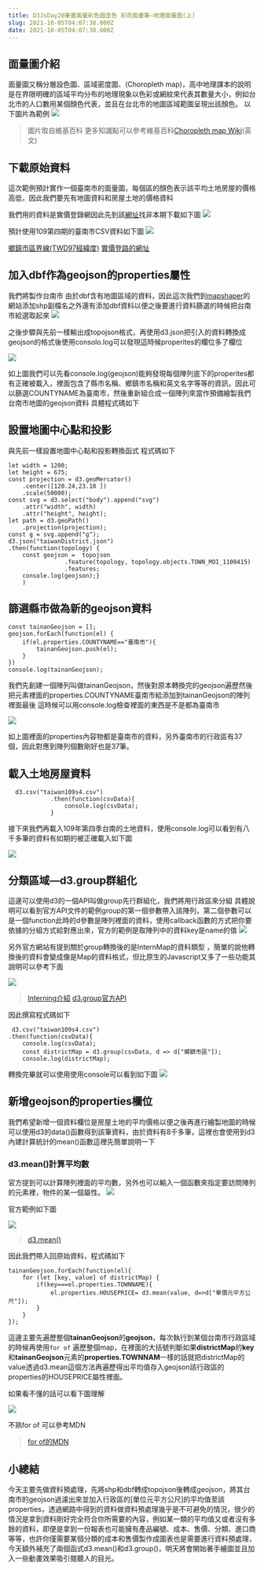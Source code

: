 ```yaml
---
title: D3JsDay20筆畫面量彩色圖塗色 彩亮面畫筆—地理面量圖(上)
slug: 2021-10-05T04:07:38.000Z
date: 2021-10-05T04:07:38.000Z
---
```


## 面量圖介紹
面量圖又稱分層設色圖、區域密度圖、(Choropleth map)，高中地理課本的說明是在界限明確的區域平均分布的地理現象以色彩或網紋來代表其數量大小，例如台北市的人口數用某個顏色代表，並且在台北市的地圖區域範圍呈現出該顏色。
以下圖片為範例
![](https://filedn.eu/ll8NkasFkw1XVJBG2Fp9A1p/gatsby_image/ithome_2021/20211005_01.png)
> 圖片取自維基百科
> 更多知識點可以參考維基百科[Choropleth map Wiki](https://en.wikipedia.org/wiki/Choropleth_map)(英文)


## 下載原始資料
這次範例預計實作一個臺南市的面量圖，每個區的顏色表示該平均土地房屋的價格高低，因此我們要先有地圖資料和房屋土地的價格資料

我們用的資料是實價登錄網因此先到該[網址](https://plvr.land.moi.gov.tw/DownloadOpenData)找非本期下載如下圖
![](https://filedn.eu/ll8NkasFkw1XVJBG2Fp9A1p/gatsby_image/ithome_2021/20211005_02.png)

預計使用109第四期的臺南市CSV資料如下圖
![](https://filedn.eu/ll8NkasFkw1XVJBG2Fp9A1p/gatsby_image/ithome_2021/20211005_03.png)

[鄉鎮市區界線(TWD97經緯度)](https://data.gov.tw/dataset/7441)
[實價登路的網址 ](https://plvr.land.moi.gov.tw/DownloadOpenData)


## 加入dbf作為geojson的properties屬性
我們將製作台南市
由於dbf含有地圖區域的資料，因此這次我們到[mapshaper](https://mapshaper.org/)的網站添加shp副檔名之外還有添加dbf資料以便之後要進行資料篩選的時候把台南市給選取起來
![](https://filedn.eu/ll8NkasFkw1XVJBG2Fp9A1p/gatsby_image/ithome_2021/20211005_04.png)

之後步驟與先前一樣輸出成topojson格式，再使用d3.json把引入的資料轉換成geojson的格式後使用consolo.log可以發現這時候properites的欄位多了欄位

![](https://filedn.eu/ll8NkasFkw1XVJBG2Fp9A1p/gatsby_image/ithome_2021/20211005_05.png)

如上圖我們可以先看console.log(geojson)能夠發現每個陣列底下的properites都有正確被載入，裡面包含了縣市名稱、鄉鎮市名稱和英文名字等等的資訊，因此可以篩選COUNTYNAME為臺南市，然後重新組合成一個陣列來當作預備繪製我們台南市地圖的geojson資料
具體程式碼如下
## 設置地圖中心點和投影
與先前一樣設置地圖中心點和投影轉換函式
程式碼如下
```javascript{numberLines: true}
let width = 1200;
let height = 675;
const projection = d3.geoMercator()
    .center([120.24,23.18 ])
    .scale(50000);
const svg = d3.select("body").append("svg")
    .attr("width", width)
    .attr("height", height);
let path = d3.geoPath()
    .projection(projection);
const g = svg.append("g");
d3.json("taiwanDistrict.json")
.then(function(topology) {
    const geojson =  topojson
                .feature(topology, topology.objects.TOWN_MOI_1100415)
                .features;
    console.log(geojson);}
    )
```
## 篩選縣市做為新的geojson資料
```javascript{numberLines: true}
const tainanGeojson = [];
geojson.forEach(function(el) {
    if(el.properties.COUNTYNAME=="臺南市"){
        tainanGeojson.push(el);
    }
})
console.log(tainanGeojson);
```
我們先創建一個陣列叫做tainanGeojson，然後對原本轉換完的geojson遍歷然後把元素裡面的properties.COUNTYNAME臺南市給添加到tainanGeojson的陣列裡面最後
這時候可以用console.log檢查裡面的東西是不是都為臺南市

![](https://filedn.eu/ll8NkasFkw1XVJBG2Fp9A1p/gatsby_image/ithome_2021/20211005_06.png)

如上圖裡面的properties內容物都是臺南市的資料，另外臺南市的行政區有37個，因此對應到陣列個數剛好也是37筆。


## 載入土地房屋資料
```javascript{numberLines: true}
  d3.csv("taiwan109s4.csv")
            .then(function(csvData){
                console.log(csvData);
            }
```
接下來我們再載入109年第四季台南的土地資料，使用console.log可以看到有八千多筆的資料有如期的被正確載入如下圖

![](https://filedn.eu/ll8NkasFkw1XVJBG2Fp9A1p/gatsby_image/ithome_2021/20211005_07.png)


## 分類區域—d3.group群組化
這邊可以使用d3的一個API叫做group先行群組化，我們將用行政區來分組
具體說明可以看到官方API文件的範例group的第一個參數帶入該陣列，第二個參數可以是一個function此時的d參數是陣列裡面的資料，使用callback函數的方式把你要依據的分組方式給對應出來，官方的範例是取陣列中的資料key是name的值
![](https://filedn.eu/ll8NkasFkw1XVJBG2Fp9A1p/gatsby_image/ithome_2021/20211005_08.png)

另外官方網站有提到關於group轉換後的是InternMap的資料類型
，簡單的說他轉換後的資料會變成像是Map的資料格式，但比原生的Javascript又多了一些功能其說明可以參考下面

![](https://filedn.eu/ll8NkasFkw1XVJBG2Fp9A1p/gatsby_image/ithome_2021/20211005_09.png)


> [Interning介紹](https://github.com/d3/d3-array/blob/v3.0.4/README.md#interning)
> [d3.group官方API](https://github.com/d3/d3-array/blob/v3.0.4/README.md#group)

因此撰寫程式碼如下


```javascript{numberLines: true}
 d3.csv("taiwan109s4.csv")
.then(function(csvData){
    console.log(csvData);
    const districtMap = d3.group(csvData, d => d["鄉鎮市區"]);
    console.log(districtMap);
```

轉換完畢就可以使用使用console可以看到如下圖
![](https://filedn.eu/ll8NkasFkw1XVJBG2Fp9A1p/gatsby_image/ithome_2021/20211005_10.png)
## 新增geojson的properties欄位
我們希望新增一個資料欄位是房屋土地的平均價格以便之後再進行繪製地圖的時候可以使用d3的data()函數得到該筆資料，由於資料有8千多筆，這裡也會使用到d3內建計算統計的mean()函數這裡先簡單說明一下

### d3.mean()計算平均數
官方提到可以計算陣列裡面的平均數，另外也可以輸入一個函數來指定要訪問陣列的元素裡，物件的某一個屬性。
![](https://filedn.eu/ll8NkasFkw1XVJBG2Fp9A1p/gatsby_image/ithome_2021/20211005_11.png)

官方範例如下圖

![](https://filedn.eu/ll8NkasFkw1XVJBG2Fp9A1p/gatsby_image/ithome_2021/20211005_12.png)

> [d3.mean()](https://github.com/d3/d3-array/blob/v3.0.4/README.md#mean)

因此我們帶入回原始資料，程式碼如下
```javascript{numberLines: true}
tainanGeojson.forEach(function(el){
    for (let [key, value] of districtMap) {
        if(key===el.properties.TOWNNAME){
            el.properties.HOUSEPRICE= d3.mean(value, d=>d["單價元平方公尺"]);
        }
    }
});
```

這邊主要先遍歷整個**tainanGeojson**的**geojson**，每次執行到某個台南市行政區域的時候再使用`for of` 遍歷整個map，在裡面的大括號判斷如果**districtMap**的**key**和**tainanGeojson**元素的**properties.TOWNNAM**一樣的話就把districtMap的value透過d3.mean這個方法再遍歷得出平均值存入geojson該行政區的properties的HOUSEPRICE屬性裡面。

如果看不懂的話可以看下圖理解

![](https://filedn.eu/ll8NkasFkw1XVJBG2Fp9A1p/gatsby_image/ithome_2021/20211005_13.png)

不熟for of 可以參考MDN
> [for of的MDN](https://developer.mozilla.org/en-US/docs/Web/JavaScript/Reference/Statements/for...of)
> 

## 小總結
今天主要先做資料預處理，先將shp和dbf轉成topojson後轉成geojson，將其台南市的geojson過濾出來並加入行政區的[單位元平方公尺]的平均值至該properties，透過網路中得到的資料做資料預處理幾乎是不可避免的情況，很少的情況是拿到資料剛好完全符合你所需要的內容，例如某一類的平均值又或者沒有多餘的資料，即便是拿到一份報表也可能擁有產品編號、成本、售價、分類、進口商等等，也許你僅需要某個分類的成本和售價製作成圖表也是需要進行資料預處理，今天額外補充了兩個函式d3.mean()和d3.group()，明天將會開始著手繪圖並且加入一些動畫效果吸引閱聽人的目光。

